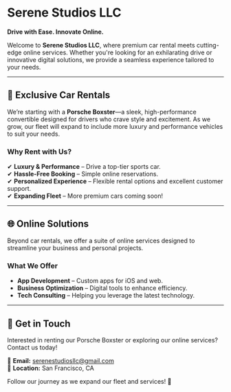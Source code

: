 # Serene Studios LLC  
**Drive with Ease. Innovate Online.**  

Welcome to **Serene Studios LLC**, where premium car rental meets cutting-edge online services. Whether you're looking for an exhilarating drive or innovative digital solutions, we provide a seamless experience tailored to your needs.  

---

## 🚗 **Exclusive Car Rentals**  
We’re starting with a **Porsche Boxster**—a sleek, high-performance convertible designed for drivers who crave style and excitement. As we grow, our fleet will expand to include more luxury and performance vehicles to suit your needs.  

### **Why Rent with Us?**  
✔ **Luxury & Performance** – Drive a top-tier sports car.  
✔ **Hassle-Free Booking** – Simple online reservations.  
✔ **Personalized Experience** – Flexible rental options and excellent customer support.  
✔ **Expanding Fleet** – More premium cars coming soon!  

---

## 🌐 **Online Solutions**  
Beyond car rentals, we offer a suite of online services designed to streamline your business and personal projects.  

### **What We Offer**  
- **App Development** – Custom apps for iOS and web.  
- **Business Optimization** – Digital tools to enhance efficiency.  
- **Tech Consulting** – Helping you leverage the latest technology.  

---

## 📩 **Get in Touch**  
Interested in renting our Porsche Boxster or exploring our online services? Contact us today!  

📧 **Email:** serenestudiosllc@gmail.com  
📍 **Location:** San Francisco, CA  

Follow our journey as we expand our fleet and services! 🚀  
